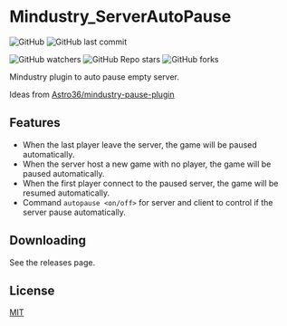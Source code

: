 # Mindustry_ServerAutoPause

![GitHub](https://img.shields.io/github/license/pisceskkk/Mindustry_ServerAutoPause)
![GitHub last commit](https://img.shields.io/github/last-commit/pisceskkk/Mindustry_ServerAutoPause)

![GitHub watchers](https://img.shields.io/github/watchers/pisceskkk/Mindustry_ServerAutoPause?style=social)
![GitHub Repo stars](https://img.shields.io/github/stars/pisceskkk/Mindustry_ServerAutoPause?style=social)
![GitHub forks](https://img.shields.io/github/forks/pisceskkk/Mindustry_ServerAutoPause?style=social)

Mindustry plugin to auto pause empty server.

Ideas from [Astro36/mindustry-pause-plugin](https://github.com/Astro36/mindustry-pause-plugin)

## Features

- When the last player leave the server, the game will be paused automatically.
- When the server host a new game with no player, the game will be paused automatically.
- When the first player connect to the paused server, the game will be resumed automatically.
- Command `autopause <on/off>` for server and client to control if the server pause automatically.

## Downloading

See the releases page.

## License

[MIT](https://github.com/pisceskkk/Mindustry_ServerAutoPause/blob/main/LICENSE )
